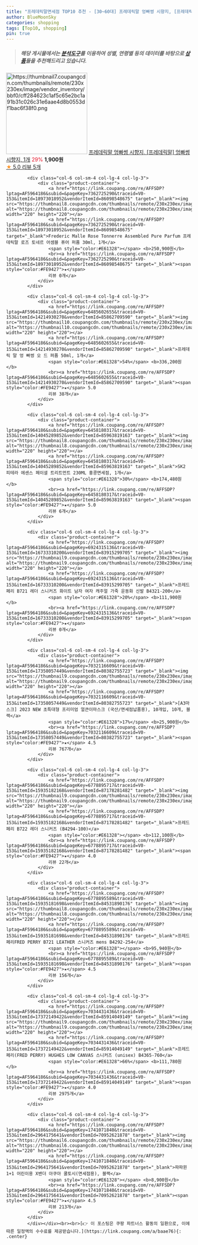 ```yaml
---
title: "프레데릭말면세점 TOP10 추천 - [30~60대] 프레데릭말 엉빠썽 시향지, [프레데릭말] 엉빠썽 시향지, 1개"
author: BlueMoonSky
categories: shopping
tags: [Top10, shopping]
pin: true
---
```


> ##### 해당 게시물에서는 [**분석도구**](https://itemscout.io/)를 이용하여 **성별**, **연령별** 등의 데이터를 바탕으로 [**상품**](https://link.coupang.com/a/baae76)들을 추천해드리고 있습니다.
<div class="container"><div class="row">
            <div class="col-6 col-sm-4 col-lg-4 col-lg-3">
                <div class="product-container">
                    <a href="https://link.coupang.com/re/AFFSDP?lptag=AF5964186&subid=&pageKey=7052925343&traceid=V0-153&itemId=17467434189&vendorItemId=84635159021" target="_blank"><img src="https://thumbnail7.coupangcdn.com/thumbnails/remote/230x230ex/image/vendor_inventory/bbf0/cff284623c1af5c65e2bc1a91b31c026c31e6aae4d8b0553df1bac6f38f0.png" alt="https://thumbnail7.coupangcdn.com/thumbnails/remote/230x230ex/image/vendor_inventory/bbf0/cff284623c1af5c65e2bc1a91b31c026c31e6aae4d8b0553df1bac6f38f0.png" width="220" height="220"></a>
                    <a href="https://link.coupang.com/re/AFFSDP?lptag=AF5964186&subid=&pageKey=7052925343&traceid=V0-153&itemId=17467434189&vendorItemId=84635159021" target="_blank">프레데릭말 엉빠썽 시향지, [프레데릭말] 엉빠썽 시향지, 1개</a>
                    <span style="color:#E61328">29%</span> <b>1,900원</b>
                    <br><a href="https://link.coupang.com/re/AFFSDP?lptag=AF5964186&subid=&pageKey=7052925343&traceid=V0-153&itemId=17467434189&vendorItemId=84635159021" target="_blank"><span style="color:#FE9427">★</span> 5.0
                    리뷰 5개</a>
                </div>
            </div>
            
            <div class="col-6 col-sm-4 col-lg-4 col-lg-3">
                <div class="product-container">
                    <a href="https://link.coupang.com/re/AFFSDP?lptag=AF5964186&subid=&pageKey=7362725290&traceid=V0-153&itemId=18973018952&vendorItemId=86098548675" target="_blank"><img src="https://thumbnail8.coupangcdn.com/thumbnails/remote/230x230ex/image/vendor_inventory/60f3/80edcd1de81add1009aa0959f834da8d7de3d87a21191203aeb0c651cd3b.jpg" alt="https://thumbnail8.coupangcdn.com/thumbnails/remote/230x230ex/image/vendor_inventory/60f3/80edcd1de81add1009aa0959f834da8d7de3d87a21191203aeb0c651cd3b.jpg" width="220" height="220"></a>
                    <a href="https://link.coupang.com/re/AFFSDP?lptag=AF5964186&subid=&pageKey=7362725290&traceid=V0-153&itemId=18973018952&vendorItemId=86098548675" target="_blank">Frederic Malle Rose Tonnerre Assembled Pure Parfum 프레데릭말 로즈 토네르 어셈블 퓨어 퍼퓸 30ml, 1개</a>
                    <span style="color:#E61328"></span> <b>250,900원</b>
                    <br><a href="https://link.coupang.com/re/AFFSDP?lptag=AF5964186&subid=&pageKey=7362725290&traceid=V0-153&itemId=18973018952&vendorItemId=86098548675" target="_blank"><span style="color:#FE9427">★</span> 
                    리뷰 0개</a>
                </div>
            </div>
            
            <div class="col-6 col-sm-4 col-lg-4 col-lg-3">
                <div class="product-container">
                    <a href="https://link.coupang.com/re/AFFSDP?lptag=AF5964186&subid=&pageKey=6485602655&traceid=V0-153&itemId=14214930270&vendorItemId=85862709590" target="_blank"><img src="https://thumbnail10.coupangcdn.com/thumbnails/remote/230x230ex/image/vendor_inventory/d19a/4551acf2979264589dfdbeae4558a5e75a4bbb364a0629881c523899ebd3.jpg" alt="https://thumbnail10.coupangcdn.com/thumbnails/remote/230x230ex/image/vendor_inventory/d19a/4551acf2979264589dfdbeae4558a5e75a4bbb364a0629881c523899ebd3.jpg" width="220" height="220"></a>
                    <a href="https://link.coupang.com/re/AFFSDP?lptag=AF5964186&subid=&pageKey=6485602655&traceid=V0-153&itemId=14214930270&vendorItemId=85862709590" target="_blank">프레데릭 말 엉 빠썽 오 드 퍼퓸 50ml, 1개</a>
                    <span style="color:#E61328">54%</span> <b>336,200원</b>
                    <br><a href="https://link.coupang.com/re/AFFSDP?lptag=AF5964186&subid=&pageKey=6485602655&traceid=V0-153&itemId=14214930270&vendorItemId=85862709590" target="_blank"><span style="color:#FE9427">★</span> 5.0
                    리뷰 38개</a>
                </div>
            </div>
            
            <div class="col-6 col-sm-4 col-lg-4 col-lg-3">
                <div class="product-container">
                    <a href="https://link.coupang.com/re/AFFSDP?lptag=AF5964186&subid=&pageKey=6458180317&traceid=V0-153&itemId=14045289852&vendorItemId=85963819163" target="_blank"><img src="https://thumbnail8.coupangcdn.com/thumbnails/remote/230x230ex/image/vendor_inventory/1603/51d6a39cfe093877cffe8273b64b4efeea5135243abc2371ef1600722f12.jpg" alt="https://thumbnail8.coupangcdn.com/thumbnails/remote/230x230ex/image/vendor_inventory/1603/51d6a39cfe093877cffe8273b64b4efeea5135243abc2371ef1600722f12.jpg" width="220" height="220"></a>
                    <a href="https://link.coupang.com/re/AFFSDP?lptag=AF5964186&subid=&pageKey=6458180317&traceid=V0-153&itemId=14045289852&vendorItemId=85963819163" target="_blank">SK2 피테라 에센스 페이셜 트리트먼트 230ML 홍콩면세점, 1개</a>
                    <span style="color:#E61328">30%</span> <b>174,480원</b>
                    <br><a href="https://link.coupang.com/re/AFFSDP?lptag=AF5964186&subid=&pageKey=6458180317&traceid=V0-153&itemId=14045289852&vendorItemId=85963819163" target="_blank"><span style="color:#FE9427">★</span> 5.0
                    리뷰 6개</a>
                </div>
            </div>
            
            <div class="col-6 col-sm-4 col-lg-4 col-lg-3">
                <div class="product-container">
                    <a href="https://link.coupang.com/re/AFFSDP?lptag=AF5964186&subid=&pageKey=6924315136&traceid=V0-153&itemId=16733310200&vendorItemId=83915299705" target="_blank"><img src="https://thumbnail9.coupangcdn.com/thumbnails/remote/230x230ex/image/vendor_inventory/f83c/9e434c3b130b7a0504ede83007294d426b0873ccc5f8b6d866142701899d.jpg" alt="https://thumbnail9.coupangcdn.com/thumbnails/remote/230x230ex/image/vendor_inventory/f83c/9e434c3b130b7a0504ede83007294d426b0873ccc5f8b6d866142701899d.jpg" width="220" height="220"></a>
                    <a href="https://link.coupang.com/re/AFFSDP?lptag=AF5964186&subid=&pageKey=6924315136&traceid=V0-153&itemId=16733310200&vendorItemId=83915299705" target="_blank">프레드페리 B721 레더 스니커즈 화이트 남자 여자 캐주얼 가죽 운동화 신발 B4321-200</a>
                    <span style="color:#E61328">20%</span> <b>111,900원</b>
                    <br><a href="https://link.coupang.com/re/AFFSDP?lptag=AF5964186&subid=&pageKey=6924315136&traceid=V0-153&itemId=16733310200&vendorItemId=83915299705" target="_blank"><span style="color:#FE9427">★</span> 
                    리뷰 0개</a>
                </div>
            </div>
            
            <div class="col-6 col-sm-4 col-lg-4 col-lg-3">
                <div class="product-container">
                    <a href="https://link.coupang.com/re/AFFSDP?lptag=AF5964186&subid=&pageKey=7032116609&traceid=V0-153&itemId=17358057449&vendorItemId=80382755723" target="_blank"><img src="https://thumbnail9.coupangcdn.com/thumbnails/remote/230x230ex/image/vendor_inventory/bd98/dde5b6a6df54c2730781117d407086640704a17513bf0f8ed44f35b06801.jpg" alt="https://thumbnail9.coupangcdn.com/thumbnails/remote/230x230ex/image/vendor_inventory/bd98/dde5b6a6df54c2730781117d407086640704a17513bf0f8ed44f35b06801.jpg" width="220" height="220"></a>
                    <a href="https://link.coupang.com/re/AFFSDP?lptag=AF5964186&subid=&pageKey=7032116609&traceid=V0-153&itemId=17358057449&vendorItemId=80382755723" target="_blank">[A3마스크] 2023 NEW 초특대형 프리미엄 얼큰이마스크 (국산/면세점납품용), 10개입, 10개, 블랙</a>
                    <span style="color:#E61328">17%</span> <b>25,900원</b>
                    <br><a href="https://link.coupang.com/re/AFFSDP?lptag=AF5964186&subid=&pageKey=7032116609&traceid=V0-153&itemId=17358057449&vendorItemId=80382755723" target="_blank"><span style="color:#FE9427">★</span> 4.5
                    리뷰 767개</a>
                </div>
            </div>
            
            <div class="col-6 col-sm-4 col-lg-4 col-lg-3">
                <div class="product-container">
                    <a href="https://link.coupang.com/re/AFFSDP?lptag=AF5964186&subid=&pageKey=6778895717&traceid=V0-153&itemId=15935182168&vendorItemId=87178281482" target="_blank"><img src="https://thumbnail9.coupangcdn.com/thumbnails/remote/230x230ex/image/vendor_inventory/7774/8f7a39286ee6d54edbfad5c4c62b1cbb25298441256e07675759f7cc1a66.jpg" alt="https://thumbnail9.coupangcdn.com/thumbnails/remote/230x230ex/image/vendor_inventory/7774/8f7a39286ee6d54edbfad5c4c62b1cbb25298441256e07675759f7cc1a66.jpg" width="220" height="220"></a>
                    <a href="https://link.coupang.com/re/AFFSDP?lptag=AF5964186&subid=&pageKey=6778895717&traceid=V0-153&itemId=15935182168&vendorItemId=87178281482" target="_blank">프레드페리 B722 레더 스니커즈 (B4294-100)</a>
                    <span style="color:#E61328"></span> <b>112,100원</b>
                    <br><a href="https://link.coupang.com/re/AFFSDP?lptag=AF5964186&subid=&pageKey=6778895717&traceid=V0-153&itemId=15935182168&vendorItemId=87178281482" target="_blank"><span style="color:#FE9427">★</span> 4.0
                    리뷰 22개</a>
                </div>
            </div>
            
            <div class="col-6 col-sm-4 col-lg-4 col-lg-3">
                <div class="product-container">
                    <a href="https://link.coupang.com/re/AFFSDP?lptag=AF5964186&subid=&pageKey=6778895589&traceid=V0-153&itemId=15935181698&vendorItemId=84531890176" target="_blank"><img src="https://thumbnail8.coupangcdn.com/thumbnails/remote/230x230ex/image/vendor_inventory/bcf1/d6c1e6c0ecfdd0f07d8bcf7382fd3c1881a301f864f90939593793fc05e4.jpg" alt="https://thumbnail8.coupangcdn.com/thumbnails/remote/230x230ex/image/vendor_inventory/bcf1/d6c1e6c0ecfdd0f07d8bcf7382fd3c1881a301f864f90939593793fc05e4.jpg" width="220" height="220"></a>
                    <a href="https://link.coupang.com/re/AFFSDP?lptag=AF5964186&subid=&pageKey=6778895589&traceid=V0-153&itemId=15935181698&vendorItemId=84531890176" target="_blank">프레드페리FRED PERRY B721 LEATHER 스니커즈 mens B4292-254</a>
                    <span style="color:#E61328"></span> <b>95,940원</b>
                    <br><a href="https://link.coupang.com/re/AFFSDP?lptag=AF5964186&subid=&pageKey=6778895589&traceid=V0-153&itemId=15935181698&vendorItemId=84531890176" target="_blank"><span style="color:#FE9427">★</span> 4.5
                    리뷰 156개</a>
                </div>
            </div>
            
            <div class="col-6 col-sm-4 col-lg-4 col-lg-3">
                <div class="product-container">
                    <a href="https://link.coupang.com/re/AFFSDP?lptag=AF5964186&subid=&pageKey=7034431436&traceid=V0-153&itemId=17372149422&vendorItemId=85914049149" target="_blank"><img src="https://thumbnail9.coupangcdn.com/thumbnails/remote/230x230ex/image/vendor_inventory/43b4/98b85e4156e43eb3d432acdd2cf38e65c88d00baa4559376719533ae609c.jpg" alt="https://thumbnail9.coupangcdn.com/thumbnails/remote/230x230ex/image/vendor_inventory/43b4/98b85e4156e43eb3d432acdd2cf38e65c88d00baa4559376719533ae609c.jpg" width="220" height="220"></a>
                    <a href="https://link.coupang.com/re/AFFSDP?lptag=AF5964186&subid=&pageKey=7034431436&traceid=V0-153&itemId=17372149422&vendorItemId=85914049149" target="_blank">프레드페리(FRED PERRY) HUGHES LOW CANVAS 스니커즈 (unisex) B4365-760</a>
                    <span style="color:#E61328">66%</span> <b>111,780원</b>
                    <br><a href="https://link.coupang.com/re/AFFSDP?lptag=AF5964186&subid=&pageKey=7034431436&traceid=V0-153&itemId=17372149422&vendorItemId=85914049149" target="_blank"><span style="color:#FE9427">★</span> 4.0
                    리뷰 2975개</a>
                </div>
            </div>
            
            <div class="col-6 col-sm-4 col-lg-4 col-lg-3">
                <div class="product-container">
                    <a href="https://link.coupang.com/re/AFFSDP?lptag=AF5964186&subid=&pageKey=1741071840&traceid=V0-153&itemId=2964175641&vendorItemId=70952621878" target="_blank"><img src="https://thumbnail6.coupangcdn.com/thumbnails/remote/230x230ex/image/vendor_inventory/a7bb/0d47d235d653518d954af4cd58a77f4e17b36d2f3690907bbc5cf253a299.jpg" alt="https://thumbnail6.coupangcdn.com/thumbnails/remote/230x230ex/image/vendor_inventory/a7bb/0d47d235d653518d954af4cd58a77f4e17b36d2f3690907bbc5cf253a299.jpg" width="220" height="220"></a>
                    <a href="https://link.coupang.com/re/AFFSDP?lptag=AF5964186&subid=&pageKey=1741071840&traceid=V0-153&itemId=2964175641&vendorItemId=70952621878" target="_blank">파파윈 1+1 어린이용 X밴더 아쿠아 쿨토시(면세점용), 블랙</a>
                    <span style="color:#E61328"></span> <b>8,900원</b>
                    <br><a href="https://link.coupang.com/re/AFFSDP?lptag=AF5964186&subid=&pageKey=1741071840&traceid=V0-153&itemId=2964175641&vendorItemId=70952621878" target="_blank"><span style="color:#FE9427">★</span> 4.5
                    리뷰 213개</a>
                </div>
            </div>
            </div></div><br><br>[👉 이 포스팅은 쿠팡 파트너스 활동의 일환으로, 이에 따른 일정액의 수수료를 제공받습니다.](https://link.coupang.com/a/baae76){: .center}